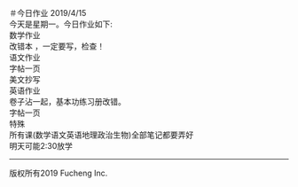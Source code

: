 ＃今日作业 2019/4/15
<br>
今天是星期一。今日作业如下:
<br>
数学作业
<br>
改错本 ，一定要写，检查！
<br>
语文作业
<br>
字帖一页
<br>
美文抄写
<br>
英语作业
<br>
卷子沾一起，基本功练习册改错。
<br>
字帖一页
<br>
特殊
<br>
所有课(数学语文英语地理政治生物)全部笔记都要弄好
<br>
明天可能2:30放学
<hr>
  版权所有2019 Fucheng Inc.
